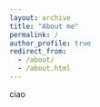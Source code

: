 ```yaml
---
layout: archive
title: "About me"
permalink: /
author_profile: true
redirect_from:
  - /about/
  - /about.html
---
```


ciao
